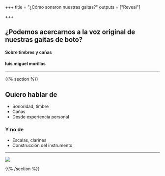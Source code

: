 +++
title = "¿Cómo sonaron nuestras gaitas?"
outputs = ["Reveal"]

+++

## ¿Podemos acercarnos a la voz original de nuestras gaitas de boto?

#### Sobre timbres y cañas

#### luis miguel morillas 

---

{{% section %}}

## Quiero hablar de
* Sonoridad, timbre
* Cañas
* Desde experiencia personal

### Y no de
* Escalas, clarines
* Construcción del instrumento

---

<img src="img/codigo_qr.png"  class="r-stretch" >


{{% /section %}}